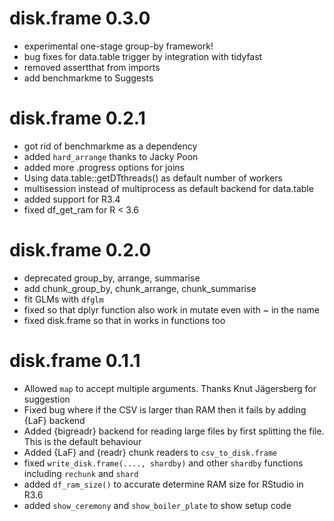 # disk.frame 0.3.0
* experimental one-stage group-by framework!
* bug fixes for data.table trigger by integration with tidyfast
* removed assertthat from imports
* add benchmarkme to Suggests


# disk.frame 0.2.1
* got rid of benchmarkme as a dependency
* added `hard_arrange` thanks to Jacky Poon
* added more .progress options for joins
* Using data.table::getDTthreads() as default number of workers
* multisession instead of multiprocess as default backend for data.table
* added support for R3.4
* fixed df_get_ram for R < 3.6

# disk.frame 0.2.0
* deprecated group_by, arrange, summarise
* add chunk_group_by, chunk_arrange, chunk_summarise
* fit GLMs with `dfglm`
* fixed so that dplyr function also work in mutate even with ~ in the name
* fixed disk.frame so that in works in functions too

# disk.frame 0.1.1

* Allowed `map` to accept multiple arguments. Thanks Knut Jägersberg for suggestion
* Fixed bug where if the CSV is larger than RAM then it fails by adding {LaF} backend
* Added {bigreadr} backend for reading large files by first splitting the file. This is the default behaviour
* Added {LaF} and {readr} chunk readers to `csv_to_disk.frame`
* fixed `write_disk.frame(...., shardby)` and other `shardby` functions including `rechunk` and `shard`
* added `df_ram_size()` to accurate determine RAM size for RStudio in R3.6
* added `show_ceremony` and `show_boiler_plate` to show setup code
